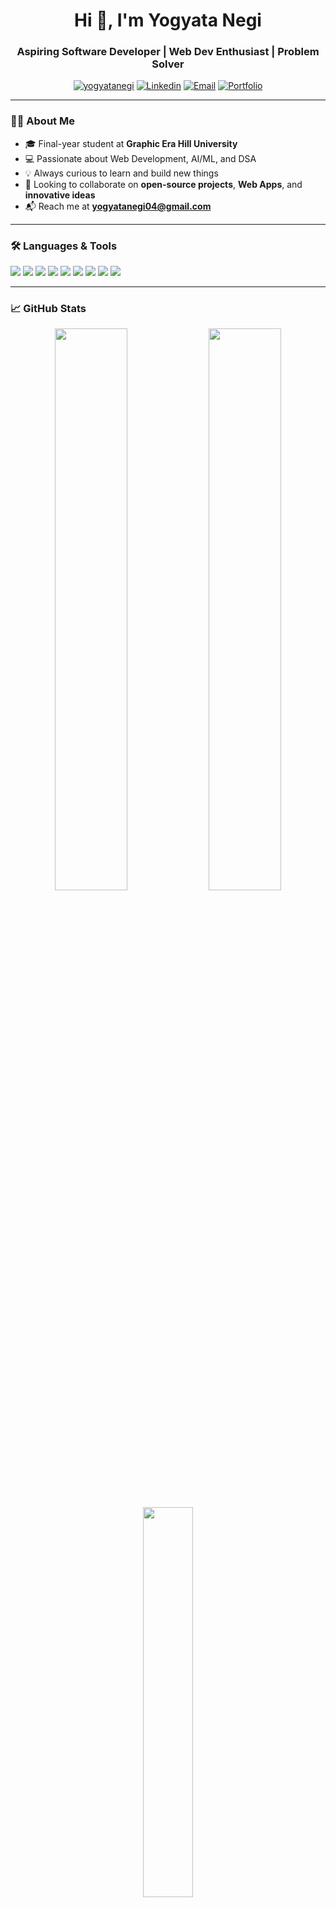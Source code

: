 <h1 align="center">Hi 👋, I'm Yogyata Negi</h1>
<h3 align="center">Aspiring Software Developer | Web Dev Enthusiast | Problem Solver</h3>

<p align="center">
  <a href="https://github.com/yogyatanegi"><img src="https://komarev.com/ghpvc/?username=yogyatanegi&label=Profile%20views&color=0e75b6&style=flat" alt="yogyatanegi" /></a>
  <a href="https://linkedin.com/in/yogyata-negi-89262b266"><img alt="Linkedin" src="https://img.shields.io/badge/LinkedIn-blue?logo=linkedin&style=flat&logoColor=white"></a>
  <a href="mailto:yogyatanegi04@gmail.com"><img alt="Email" src="https://img.shields.io/badge/Gmail-red?logo=gmail&style=flat&logoColor=white"></a>
  <a href="https://yogyatanegi.github.io/Personal-Portfolio"><img alt="Portfolio" src="https://img.shields.io/badge/Portfolio-orange?style=flat&logo=firefox-browser&logoColor=white"></a>
</p>

---

### 👩‍💻 About Me

- 🎓 Final-year student at **Graphic Era Hill University**
- 💻 Passionate about Web Development, AI/ML, and DSA
- 💡 Always curious to learn and build new things
- 🤝 Looking to collaborate on **open-source projects**, **Web Apps**, and **innovative ideas**
- 📬 Reach me at **yogyatanegi04@gmail.com**

---

### 🛠️ Languages & Tools

<p align="left">
  <img src="https://img.shields.io/badge/C-00599C?style=flat&logo=c&logoColor=white" />
  <img src="https://img.shields.io/badge/C++-00599C?style=flat&logo=c%2B%2B&logoColor=white" />
  <img src="https://img.shields.io/badge/Java-ED8B00?style=flat&logo=java&logoColor=white" />
  <img src="https://img.shields.io/badge/Python-3776AB?style=flat&logo=python&logoColor=white" />
  <img src="https://img.shields.io/badge/HTML5-E34F26?style=flat&logo=html5&logoColor=white" />
  <img src="https://img.shields.io/badge/CSS3-1572B6?style=flat&logo=css3&logoColor=white" />
  <img src="https://img.shields.io/badge/JavaScript-F7DF1E?style=flat&logo=javascript&logoColor=black" />
  <img src="https://img.shields.io/badge/React-20232A?style=flat&logo=react&logoColor=61DAFB" />
  <img src="https://img.shields.io/badge/Git-F05032?style=flat&logo=git&logoColor=white" />
</p>

---

### 📈 GitHub Stats

<p align="center">
  <img src="https://github-readme-stats.vercel.app/api?username=yogyatanegi&show_icons=true&theme=tokyonight" width="48%" />
  <img src="https://github-readme-streak-stats.herokuapp.com?user=yogyatanegi&theme=tokyonight" width="48%" />
</p>

<p align="center">
  <img src="https://github-readme-stats.vercel.app/api/top-langs/?username=yogyatanegi&layout=compact&theme=tokyonight" width="40%" />
</p>

---

### 🚀 Featured Projects

Here are a few of my proud projects:

- 🔧 [**PseudoCoder**](https://github.com/yogyatanegi/PseudoCoder-Automated-C-Code-Generation-from-Pseudocode-Using-Lex-Yacc): Automates C code generation using Lex-Yacc
- ⏲️ [**Pomolectron**](https://github.com/yogyatanegi/pomolectron): A Pomodoro timer with tray notifications
- 🧠 [**EmotionEvaluator**](https://github.com/yogyatanegi/EmotionEvaluator---sentiment-analysis-project): Sentiment analysis on Amazon reviews using NLP
- 📸 [**Auto-Capture Smile**](https://github.com/yogyatanegi/Auto-Capture-Selfie-by-Detecting-Smile-): Automatically detects smiles to capture selfies!
- 🌐 [**Personal Portfolio Website**](https://yogyatanegi.github.io/Personal-Portfolio/)

---

### 🤝 Let's Collaborate!

I’m looking to collaborate on:
- Open-source projects
- Web applications (React, Node, API)
- AI/ML mini tools
- C++/DSA challenges

---

### 💬 Fun Fact

> *“Code is like humor. When you have to explain it, it’s bad.”* 😄

---

<p align="center">✨ Thank you for visiting my profile! ✨</p>
